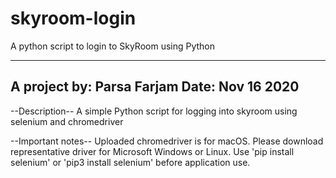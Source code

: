 # skyroom-login
A python script to login to SkyRoom using Python

-------
A project by: Parsa Farjam
Date: Nov 16 2020
-------


--Description--
A simple Python script for logging into skyroom using selenium and chromedriver

--Important notes--
Uploaded chromedriver is for macOS. Please download representative driver for Microsoft Windows or Linux.
Use 'pip install selenium' or 'pip3 install selenium' before application use.
